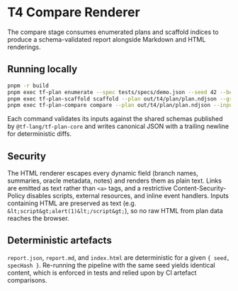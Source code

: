 # T4 Compare Renderer

The compare stage consumes enumerated plans and scaffold indices to produce a schema-validated report alongside Markdown and HTML renderings.

## Running locally

```bash
pnpm -r build
pnpm exec tf-plan enumerate --spec tests/specs/demo.json --seed 42 --beam 3 --out out/t4/plan
pnpm exec tf-plan-scaffold scaffold --plan out/t4/plan/plan.ndjson --graph out/t4/plan/plan.json --top 3 --template dual-stack --out out/t4/scaffold/index.json --seed 42
pnpm exec tf-plan-compare compare --plan out/t4/plan/plan.ndjson --inputs out/t4/scaffold/index.json --out out/t4/compare --seed 42
```

Each command validates its inputs against the shared schemas published by `@tf-lang/tf-plan-core` and writes canonical JSON with a trailing newline for deterministic diffs.

## Security

The HTML renderer escapes every dynamic field (branch names, summaries, oracle metadata, notes) and renders them as plain text. Links are emitted as text rather than `<a>` tags, and a restrictive Content-Security-Policy disables scripts, external resources, and inline event handlers. Inputs containing HTML are preserved as text (e.g. `&lt;script&gt;alert(1)&lt;/script&gt;`), so no raw HTML from plan data reaches the browser.

## Deterministic artefacts

`report.json`, `report.md`, and `index.html` are deterministic for a given `{ seed, specHash }`. Re-running the pipeline with the same seed yields identical content, which is enforced in tests and relied upon by CI artefact comparisons.
